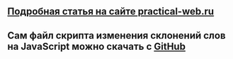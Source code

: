 ## [Подробная статья на сайте practical-web.ru](https://practical-web.ru/javascript/kak-sdelat-raznye-skloneniya-okonchaniy-slov-v-zavisimosti-ot-chisla-na-javascript) 

## Сам файл скрипта изменения склонений слов на JavaScript можно скачать с [GitHub](https://gist.githubusercontent.com/artemsites/b691ba8ec063f32c27900e198981bd39/raw/getDeclOfNum.js)